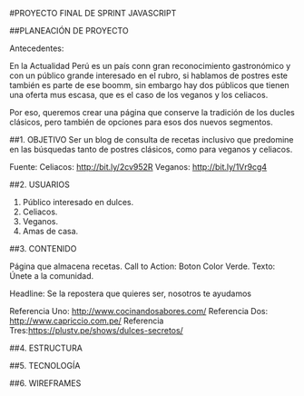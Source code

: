 #PROYECTO FINAL DE SPRINT JAVASCRIPT

##PLANEACIÓN DE PROYECTO

Antecedentes:

En la Actualidad Perú es un país conn gran reconocimiento gastronómico y con un público grande interesado en el rubro, si hablamos de postres este también es parte de ese boomm, sin embargo hay dos públicos que tienen una oferta mus escasa, que es el caso de los veganos y los celiacos. 

Por eso, queremos crear una página que conserve la tradición de los ducles clásicos, pero también de opciones para esos dos nuevos segmentos.

##1. OBJETIVO
Ser un blog de consulta de recetas inclusivo que predomine en las búsquedas tanto de postres clásicos, como para veganos y celiacos.

Fuente: 
Celiacos: http://bit.ly/2cv952R
Veganos: http://bit.ly/1Vr9cg4

##2. USUARIOS

1. Público interesado en dulces.
2. Celiacos.
3. Veganos.
4. Amas de casa.

##3. CONTENIDO

Página que almacena recetas.
Call to Action: Boton Color Verde. Texto: Únete a la comunidad.

Headline: Se la repostera que quieres ser, nosotros te ayudamos

Referencia Uno: http://www.cocinandosabores.com/ 
Referencia Dos: http://www.capriccio.com.pe/
Referencia Tres:https://plustv.pe/shows/dulces-secretos/

##4. ESTRUCTURA

##5. TECNOLOGÍA

##6. WIREFRAMES


